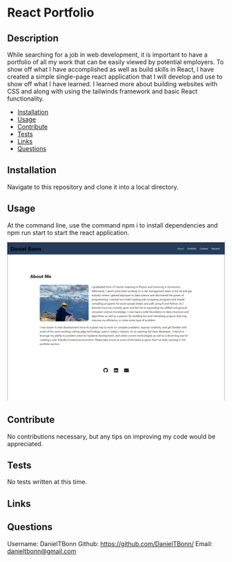 # React Portfolio

## Description
  
While searching for a job in web development, it is important to have a portfolio of all my work that can be easily viewed by potential employers. To show off what I have accomplished as well as build skills in React, I have created a simple single-page react application that I will develop and use to show off what I have learned. I learned more about building websites with CSS and along with using the tailwinds framework and basic React functionality.

- [Installation](#installation)
- [Usage](#usage)
- [Contribute](#contribute)
- [Tests](#tests)
- [Links](#links)
- [Questions](#questions)

## Installation
  
Navigate to this repository and clone it into a local directory.

## Usage
  
At the command line, use the command npm i to install dependencies and npm run start to start the react application.

![react-portfolio-image](assets/images/react-portfolio.png)

## Contribute
  
No contributions necessary, but any tips on improving my code would be appreciated.

## Tests
  
No tests written at this time.

## Links



## Questions

Username: DanielTBonn
Github: https://github.com/DanielTBonn/
Email: danieltbonn@gmail.com
